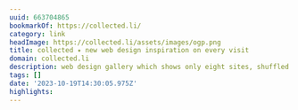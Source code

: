 ```yaml
---
uuid: 663704865
bookmarkOf: https://collected.li/
category: link
headImage: https://collected.li/assets/images/ogp.png
title: collected ✦ new web design inspiration on every visit
domain: collected.li
description: web design gallery which shows only eight sites, shuffled on every visit
tags: []
date: '2023-10-19T14:30:05.975Z'
highlights: 
---
```



